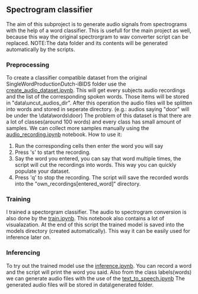 ## Spectrogram classifier ##
The aim of this subproject is to generate audio signals from spectrograms with the help of a word classifier. This is usefull for the main project as well, because 
this way the original spectrorgram to wav converter script can be replaced.
NOTE:The data folder and its contents will be generated automatically by the scripts.

### Preprocessing ###
To create a classifier compatible dataset from the original SingleWordProductionDutch-iBIDS folder use the [create_audio_dataset.ipynb](https://github.com/vandahalasi/BRAIN2SPEECH_LesssGoo/blob/main/spec_classifier/create_audio_dataset.ipynb).
This will get every subjects audio recordings and the list of the corresponding spoken words. Those items will be stored in "data\uncut_audios_dir". After this operation the audio files
will be splitten into words and stored in seperate directory. (e.g.: audios saying "door" will be under the \data\words\door)
The problem of this dataset is that there are a lot of classes(around 100 words) and every class has small amount of samples. We can collect more samples manually using the
[audio_recording.ipynb](https://github.com/vandahalasi/BRAIN2SPEECH_LesssGoo/blob/main/spec_classifier/audio_recording.ipynb) notebook. How to use it:
1. Run the corresponding cells then enter the word you will say
2. Press 's' to start the recording.
3. Say the word you entered, you can say that word multiple times, the script will cut the recordings into words. This way you can quickly populate your dataset.
4. Press 'q' to stop the recording.
The script will save the recorded words into the "own_recordings\[entered_word]" directory.

### Training ###
I trained a spectorgram classifier. The audio to spectrogram conversion is also done by the [train.ipynb](https://github.com/vandahalasi/BRAIN2SPEECH_LesssGoo/blob/main/spec_classifier/train.ipynb).
This notebook also contains a lot of visualazation. At the end of this script the trained model is saved into the models directory (created automatically). This way
it can be easily used for inference later on.

### Inferencing ###
To try out the trained model use the [inference.ipynb](https://github.com/vandahalasi/BRAIN2SPEECH_LesssGoo/blob/main/spec_classifier/inference.ipynb). You can record a word
and the script will print the word you said. Also from the class labels(words) we can generate audio files with the use of the [text_to_speech.ipynb](https://github.com/vandahalasi/BRAIN2SPEECH_LesssGoo/blob/main/spec_classifier/text_to_speech.ipynb)
The generated audio files will be stored in data\generated folder.
